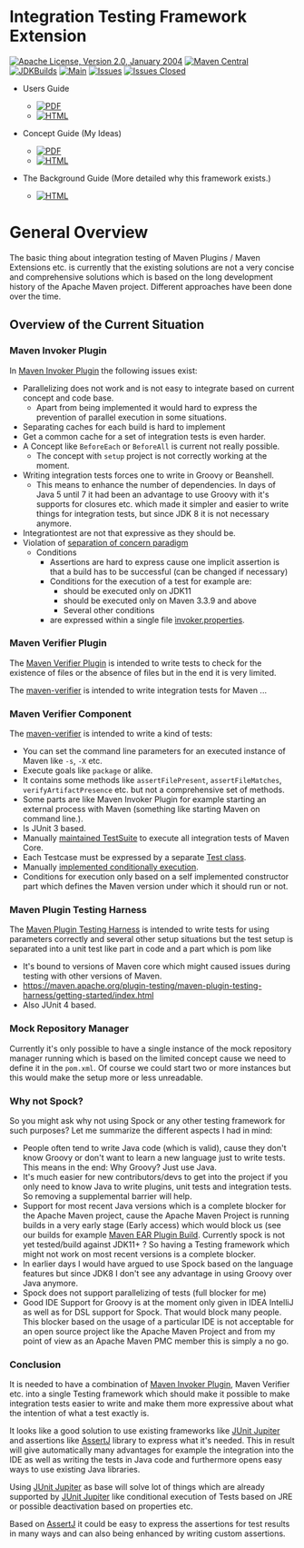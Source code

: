 <!---
 Licensed to the Apache Software Foundation (ASF) under one or more
 contributor license agreements.  See the NOTICE file distributed with
 this work for additional information regarding copyright ownership.
 The ASF licenses this file to You under the Apache License, Version 2.0
 (the "License"); you may not use this file except in compliance with
 the License.  You may obtain a copy of the License at

      http://www.apache.org/licenses/LICENSE-2.0

 Unless required by applicable law or agreed to in writing, software
 distributed under the License is distributed on an "AS IS" BASIS,
 WITHOUT WARRANTIES OR CONDITIONS OF ANY KIND, either express or implied.
 See the License for the specific language governing permissions and
 limitations under the License.
-->
# Integration Testing Framework Extension

[![Apache License, Version 2.0, January 2004](https://img.shields.io/github/license/apache/maven.svg?label=License)][license]
[![Maven Central](https://img.shields.io/maven-central/v/com.soebes.itf.jupiter.extension/itf-jupiter-extension.svg?label=Maven%20Central)](https://search.maven.org/search?q=g%3Acom.soebes.itf.jupiter.extension)
[![JDKBuilds](https://github.com/khmarbaise/maven-it-extension/workflows/JDKBuilds/badge.svg)][jdkbuilds]
[![Main](https://github.com/khmarbaise/maven-it-extension/workflows/Main/badge.svg)][mainbuilds]
[![Issues](https://img.shields.io/github/issues/khmarbaise/maven-it-extension)](https://github.com/khmarbaise/maven-it-extension/issues)
[![Issues Closed](https://img.shields.io/github/issues-closed/khmarbaise/maven-it-extension)](https://github.com/khmarbaise/maven-it-extension/issues?q=is%3Aissue+is%3Aclosed)
 
* Users Guide
  * [![PDF](https://img.shields.io/badge/PDF-Usersguide-green)][usersguide-pdf]
  * [![HTML](https://img.shields.io/badge/HTML-Usersguide-green)][usersguide-html]

* Concept Guide (My Ideas)
  * [![PDF](https://img.shields.io/badge/PDF-Conceptguide-green)][conceptguide-pdf]
  * [![HTML](https://img.shields.io/badge/HTML-Conceptguide-green)][conceptguide-html]

* The Background Guide (More detailed why this framework exists.)
  * [![HTML](https://img.shields.io/badge/HTML-background-green)][background-html]

# General Overview
The basic thing about integration testing of Maven Plugins / Maven Extensions etc. 
is currently that the existing solutions are not a very concise and comprehensive solutions which
is based on the long development history of the Apache Maven project. Different
approaches have been done over the time. 

## Overview of the Current Situation

### Maven Invoker Plugin

In [Maven Invoker Plugin][maven-invoker-plugin] the following issues exist:

* Parallelizing does not work and is not easy to integrate based on
  current concept and code base.
  *  Apart from being implemented it would hard to express the prevention
of parallel execution in some situations.
* Separating caches for each build is hard to implement
* Get a common cache for a set of integration tests is even harder.
* A Concept like `BeforeEach` or `BeforeAll` is current not really possible.
  * The concept with `setup` project is not correctly working at the moment.
* Writing integration tests forces one to write in Groovy or Beanshell.
  * This means to enhance the number of dependencies. In days of Java 5 until 7 it had been an
advantage to use Groovy with it's supports for closures etc. which made it simpler and easier
to write things for integration tests, but since JDK 8 it is not necessary anymore.
* Integrationtest are not that expressive as they should be.
* Violation of [separation of concern paradigm](https://en.wikipedia.org/wiki/Separation_of_concerns)
  * Conditions
    * Assertions are hard to express cause one implicit assertion is that a build has to be successful (can be changed if necessary)
    * Conditions for the execution of a test for example are:
      * should be executed only on JDK11
      * should be executed only on Maven 3.3.9 and above
      * Several other conditions
    * are expressed within a single file [ìnvoker.properties](https://maven.apache.org/plugins/maven-invoker-plugin/integration-test-mojo.html#invokerPropertiesFile).

### Maven Verifier Plugin

The [Maven Verifier Plugin](https://maven.apache.org/plugins/maven-verifier-plugin) is intended to
write tests to check for the existence of files or the absence of files but in the end it is
very limited.

The [maven-verifier] is intended to write integration tests for Maven ...

### Maven Verifier Component

The [maven-verifier] is intended to write a kind of tests:

* You can set the command line parameters for an executed instance of Maven like `-s`, `-X` etc.
* Execute goals like `package` or alike.
* It contains some methods like `assertFilePresent`, `assertFileMatches`,
   `verifyArtifactPresence` etc. but not a comprehensive set of methods.
* Some parts are like Maven Invoker Plugin for example starting an external
process with Maven (something like starting Maven on command line.).
* Is JUnit 3 based.
* Manually [maintained TestSuite]([maintained])
to execute all integration tests of Maven Core.
* Each Testcase must be expressed by a separate [Test class](https://github.com/apache/maven-integration-testing/blob/master/core-it-suite/src/test/java/org/apache/maven/it/MavenIT0090EnvVarInterpolationTest.java).
* Manually [implemented conditionally execution](https://github.com/apache/maven-integration-testing/blob/master/core-it-suite/src/test/java/org/apache/maven/it/MavenITmng6391PrintVersionTest.java).
* Conditions for execution only based on a self implemented constructor part which defines the Maven version under which it should run or not.

### Maven Plugin Testing Harness

The [Maven Plugin Testing Harness]([maven-plugin-testing-harness]) is intended to write tests for using parameters correctly and
several other setup situations but the test setup is separated into a unit test like part in code
and a part which is pom like

* It's bound to versions of Maven core which might caused issues during testing with other versions
  of Maven.
* https://maven.apache.org/plugin-testing/maven-plugin-testing-harness/getting-started/index.html
* Also JUnit 4 based.

### Mock Repository Manager

Currently it's only possible to have a single instance of the mock repository manager running which
is based on the limited concept cause we need to define it in the `pom.xml`. Of course
we could start two or more instances but this would make the setup more or less unreadable.

### Why not Spock?

So you might ask why not using Spock or any other testing framework for such purposes?
Let me summarize the different aspects I had in mind:

* People often tend to write Java code (which is valid), cause
they don't know Groovy or don't want to learn a new language
just to write tests. This means in the end: Why Groovy? Just use Java.
* It's much easier for new contributors/devs to get into the
project if you only need to know Java to write plugins, unit
tests and integration tests. So removing a supplemental
barrier will help.
* Support for most recent Java versions which is a complete
blocker for the Apache Maven project, cause the Apache Maven Project is  running builds
in a very early stage (Early access) which would block us (see our builds for example [Maven EAR Plugin Build]([maven-ear-plugin-build]).
Currently spock is not yet tested/build against JDK11+ ?
So having a Testing framework which might not work on most
recent versions is a complete blocker.
* In earlier days I would have argued to use Spock based
on the language features but since JDK8 I don't see any advantage
in using Groovy over Java anymore.
* Spock does not support parallelizing of tests (full blocker for me)
* Good IDE Support for Groovy is at the moment only given in
IDEA IntelliJ as well as for DSL support for Spock.
That would block many people. This blocker based on the usage
of a particular IDE is not acceptable for an open source project
like the Apache Maven Project and from my point of view as
an Apache Maven PMC member this is simply a no go.

### Conclusion

It is needed to have a combination of [Maven Invoker Plugin]([maven-invoker-plugin]), Maven Verifier etc. into
a single Testing framework which should make it possible to make integration tests
easier to write and make them more expressive about what the intention of what a test exactly is.

It looks like a good solution to use existing frameworks like [JUnit Jupiter]([junit-jupiter]) and assertions like
[AssertJ]([assertj]) library to express what it's needed. This in result will give automatically
many advantages for example the integration into the IDE as well as writing the tests in
Java code and furthermore opens easy ways to use existing Java libraries.

Using [JUnit Jupiter]([junit-jupiter]) as base will solve lot of things which are already supported by [JUnit Jupiter]([junit-jupiter])
like conditional execution of Tests based on JRE or possible deactivation based on
properties etc.

Based on [AssertJ]([assertj]) it could be easy to express the assertions for test results in many ways and can
also being enhanced by writing custom assertions.



[jdkbuilds]: https://github.com/khmarbaise/maven-it-extension/actions?query=workflow%3AJDKBuilds
[mainbuilds]: https://github.com/khmarbaise/maven-it-extension/actions?query=workflow%3AMain
[usersguide-html]: https://khmarbaise.github.io/maven-it-extension/itf-documentation/usersguide/usersguide.html
[usersguide-pdf]: https://khmarbaise.github.io/maven-it-extension/itf-documentation/usersguide/usersguide.pdf
[conceptguide-html]: https://khmarbaise.github.io/maven-it-extension/itf-documentation/concept/Concept.html
[conceptguide-pdf]: https://khmarbaise.github.io/maven-it-extension/itf-documentation/concept/Concept.pdf
[background-html]: https://khmarbaise.github.io/maven-it-extension/itf-documentation/background/background.html
[license]: https://www.apache.org/licenses/LICENSE-2.0
[junit-jupiter]: https://junit.org/junit5/
[junit-jupiter-extension]: https://junit.org/junit5/docs/current/user-guide/#extensions
[assertj]: https://assertj.github.io/doc/
[maven-plugins]: https://maven.apache.org/plugins/
[maven-invoker-plugin]: https://maven.apache.org/plugins/maven-invoker-plugin/
[maven-verifier]: https://maven.apache.org/shared/maven-verifier/
[github-versions-maven-plugin]: https://github.com/mojohaus/versions-maven-plugin
[maven-ear-plugin-build]: https://builds.apache.org/view/M-R/view/Maven/job/maven-box/job/maven-ear-plugin/job/master/
[maven-plugin-testing-harness]: https://maven.apache.org/plugin-testing/maven-plugin-testing-harness/index.html
[maintained]: https://github.com/apache/maven-integration-testing/blob/master/core-it-suite/src/test/java/org/apache/maven/it/IntegrationTestSuite.java
